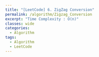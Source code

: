 ```yaml
---
title: "[LeetCode] 6. ZigZag Conversion"
permalink: /algorithm/Zigzag_Conversion
excerpt: "Time Complexity : O(n)"
classes: wide
categories:
  - Algorithm
tags:
  - Algorithm
  - LeetCode
---
```

